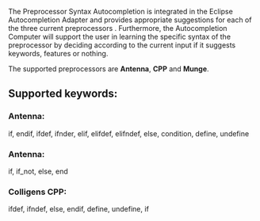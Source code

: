 The Preprocessor Syntax Autocompletion is integrated in the Eclipse Autocompletion Adapter and provides appropriate suggestions for each of the three current preprocessors . Furthermore, the Autocompletion Computer will support the user in learning the specific syntax of the preprocessor by deciding according to the current input if it suggests keywords, features or nothing.

The supported preprocessors are **Antenna**, **CPP** and **Munge**. 

## Supported keywords:
### Antenna: 
if, endif, ifdef, ifnder, elif, elifdef, elifndef, else, condition, define, undefine
### Antenna: 
if, if_not, else, end
### Colligens CPP: 
ifdef, ifndef, else, endif, define, undefine, if

